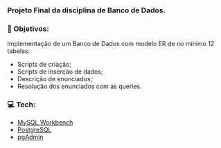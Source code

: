 ### Projeto Final da disciplina de Banco de Dados.

### :dart: Objetivos:
Implementação de um Banco de Dados com modelo ER de no mínimo 12 tabelas:
- Scripts de criação;
- Scripts de inserção de dados;
- Descrição de enunciados;
- Resolução dos enunciados com as queries.


### :computer: Tech:
- [MySQL Workbench](https://www.mysql.com/products/workbench/)
- [PostgreSQL](https://www.postgresql.org/)
- [pgAdmin](https://www.pgadmin.org/)
